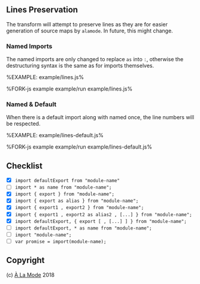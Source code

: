 
## Lines Preservation

The transform will attempt to preserve lines as they are for easier generation of source maps by `alamode`. In future, this might change.

### Named Imports

The named imports are only changed to replace `as` into `:`, otherwise the destructuring syntax is the same as for imports themselves.

%EXAMPLE: example/lines.js%

%FORK-js example example/run example/lines.js%

### Named & Default

When there is a default import along with named once, the line numbers will be respected.

%EXAMPLE: example/lines-default.js%

%FORK-js example example/run example/lines-default.js%

## Checklist

- [x] `import defaultExport from "module-name"`
- [ ] `import * as name from "module-name";`
- [x] `import { export } from "module-name";`
- [x] `import { export as alias } from "module-name";`
- [x] `import { export1 , export2 } from "module-name";`
- [x] `import { export1 , export2 as alias2 , [...] } from "module-name";`
- [x] `import defaultExport, { export [ , [...] ] } from "module-name";`
- [ ] `import defaultExport, * as name from "module-name";`
- [ ] `import "module-name";`
- [ ] `var promise = import(module-name);`

## Copyright

(c) [À La Mode][1] 2018

[1]: https://alamode.cc
